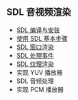 ## SDL 音视频渲染

- [SDL 编译与安装](./compile_and_install.md)
- [使用 SDL 基本步骤](./api_wiki.md)
- [SDL 窗口渲染](./api_wiki.md)
- [SDL 处理事件](./api_wiki.md)
- [SDL 纹理渲染](./render_wiki.md)
- 实现 YUV 播放器
- SDL 音频处理
- 实现 PCM 播放器